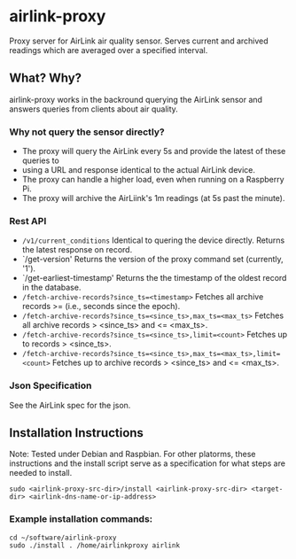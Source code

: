 # airlink-proxy
Proxy server for AirLink air quality sensor.  Serves current and archived readings which are averaged over a specified interval.

## What? Why?

airlink-proxy works in the backround querying the AirLink sensor and answers queries from clients about air quality.

### Why not query the sensor directly?
* The proxy will query the AirLink every 5s and provide the latest of these queries to
* using a URL and response identical to the actual AirLink device.
* The proxy can handle a higher load, even when running on a Raspberry Pi.
* The proxy will archive the AirLiink's 1m readings (at 5s past the minute).

### Rest API
* `/v1/current_conditions` Identical to quering the device directly.  Returns the latest response on record.
* `/get-version' Returns the version of the proxy command set (currently, '1').
* `/get-earliest-timestamp' Returns the the timestamp of the oldest record in the database.
* `/fetch-archive-records?since_ts=<timestamp>` Fetches all archive records >= <timestamp> (i.e., seconds since the epoch).
* `/fetch-archive-records?since_ts=<since_ts>,max_ts=<max_ts>` Fetches all archive records > <since_ts> and <= <max_ts>.
* `/fetch-archive-records?since_ts=<since_ts>,limit=<count>` Fetches up to <count> records  > <since_ts>.
* `/fetch-archive-records?since_ts=<since_ts>,max_ts=<max_ts>,limit=<count>` Fetches up to <count> archive records > <since_ts> and <= <max_ts>.

### Json Specification
See the AirLink spec for the json.

## Installation Instructions

Note: Tested under Debian and Raspbian.  For other platorms,
these instructions and the install script serve as a specification
for what steps are needed to install.

```
sudo <airlink-proxy-src-dir>/install <airlink-proxy-src-dir> <target-dir> <airlink-dns-name-or-ip-address>
```

### Example installation commands:
```
cd ~/software/airlink-proxy
sudo ./install . /home/airlinkproxy airlink
```
